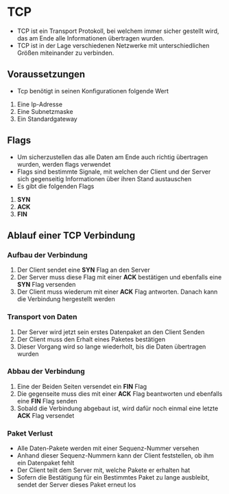 # TCP

+ TCP ist ein Transport Protokoll, bei welchem immer sicher gestellt wird, das am Ende alle Informationen übertragen wurden.
+ TCP ist in der Lage verschiedenen Netzwerke mit unterschiedlichen Größen miteinander zu verbinden.

## Voraussetzungen

+ Tcp benötigt in seinen Konfigurationen folgende Wert
1. Eine Ip-Adresse
2. Eine Subnetzmaske
3. Ein Standardgateway


## Flags
+ Um sicherzustellen das alle Daten am Ende auch richtig übertragen wurden, werden flags verwendet
+ Flags sind bestimmte Signale, mit welchen der Client und der Server sich gegenseitig Informationen über ihren Stand austauschen
+ Es gibt die folgenden Flags

1. **SYN**
2. **ACK**
3. **FIN**


## Ablauf einer TCP Verbindung

### Aufbau der Verbindung
1. Der Client sendet eine **SYN** Flag an den Server
2. Der Server muss diese Flag mit einer **ACK** bestätigen und ebenfalls eine **SYN** Flag versenden
3. Der Client muss wiederum mit einer **ACK** Flag antworten. Danach kann die Verbindung hergestellt werden

### Transport von Daten
1. Der Server wird jetzt sein erstes Datenpaket an den Client Senden
2. Der Client muss den Erhalt eines Paketes bestätigen
3. Dieser Vorgang wird so lange wiederholt, bis die Daten übertragen wurden

### Abbau der Verbindung
1. Eine der Beiden Seiten versendet ein **FIN** Flag
2. Die gegenseite muss dies mit einer **ACK** Flag beantworten und ebenfalls eine **FIN** Flag senden
3. Sobald die Verbindung abgebaut ist, wird dafür noch einmal eine letzte **ACK** Flag versendet

### Paket Verlust

+ Alle Daten-Pakete werden mit einer Sequenz-Nummer versehen
+ Anhand dieser Sequenz-Nummern kann der Client feststellen, ob ihm ein Datenpaket fehlt
+ Der Client teilt dem Server mit, welche Pakete er erhalten hat
+ Sofern die Bestätigung für ein Bestimmtes Paket zu lange ausbleibt, sendet der Server dieses Paket erneut los






